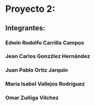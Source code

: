 # Proyecto 2: 
## Integrantes:
### Edwin Rodolfo Carrillo Campos 
### Jean Carlos Gonzźlez Hernández 
### Juan Pablo Ortiz Jarquín
### María Isabel Vallejos Rodríguez
### Omar Zuñiga Vilchez



